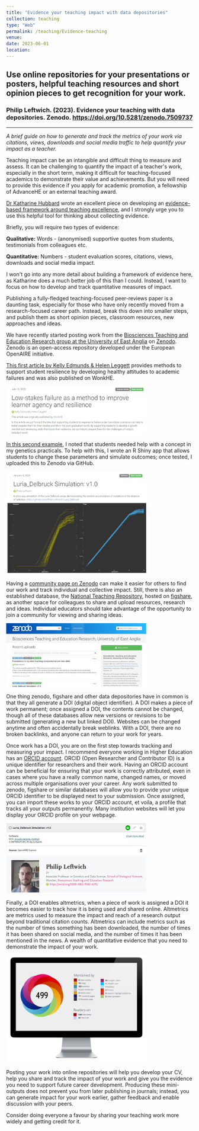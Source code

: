 ```yaml
---
title: "Evidence your teaching impact with data depositories"
collection: teaching
type: "Web"
permalink: /teaching/Evidence-teaching
venue: 
date: 2023-06-01
location: 
---
```



## Use online repositories for your presentations or posters, helpful teaching resources and short opinion pieces to get recognition for your work.
### Philip Leftwich. (2023). Evidence your teaching with data depositories. Zenodo. https://doi.org/10.5281/zenodo.7509737
---



*A brief guide on how to generate and track the metrics of your work via citations, views, downloads and social media traffic to help quantify your impact as a teacher.*




Teaching impact can be an intangible and difficult thing to measure and assess. It can be challenging to quantify the impact of a teacher's work, especially in the short term, making it difficult for teaching-focused academics to demonstrate their value and achievements. But you will need to provide this evidence if you apply for academic promotion, a fellowship of AdvanceHE or an external teaching award. 

[Dr Katharine Hubbard](https://katharinehubbard.wordpress.com/) wrote an excellent piece on developing an [evidence-based framework around teaching excellence](https://katharinehubbard.wordpress.com/2021/03/19/evidencing-teaching-excellence-a-framework/), and I strongly urge you to use this helpful tool for thinking about collecting evidence. 



Briefly, you will require two types of evidence:

**Qualitative:**  Words - (anonymised) supportive quotes from students, testimonials from colleagues etc. 

**Quantitative:** Numbers - student evaluation scores, citations, views, downloads and social media impact. 

I won't go into any more detail about building a framework of evidence here, as Katharine does a much better job of this than I could. Instead, I want to focus on how to develop and track quantitative measures of impact. 



Publishing a fully-fledged teaching-focused peer-reviews paper is a daunting task, especially for those who have only recently moved from a research-focused career path. Instead, break this down into smaller steps, and publish them as short opinion pieces, classroom resources, new approaches and ideas. 

We have recently started posting work from the [Biosciences Teaching and Education Research group at the University of East Anglia](https://research-portal.uea.ac.uk/en/organisations/biosciences-teaching-and-education-research) on [Zenodo](https://en.wikipedia.org/wiki/Zenodo). Zenodo is an open-access repository developed under the European OpenAIRE initiative. 

[This first article by Kelly Edmunds & Helen Leggett](https://doi.org/10.5281/zenodo.7508380) provides methods to support student resilience by developing healthy attitudes to academic failures and was also published on WonkHE. 


<img src='/images/low_stakes.png' width="75%"> 


[In this second example](https://doi.org/10.5281/zenodo.7503320), I noted that students needed help with a concept in my genetics practicals. To help with this, I wrote an R Shiny app that allows students to change these parameters and simulate outcomes; once tested, I uploaded this to Zenodo via GitHub.

<img src='/images/LD_assay.png' width="75%"> 


Having a [community page on Zenodo](https://zenodo.org/communities/) can make it easier for others to find our work and track individual and collective impact. Still, there is also an established database, the [National Teaching Repository](https://figshare.edgehill.ac.uk/The_National_Teaching_Repository), hosted on [figshare](https://en.wikipedia.org/wiki/Figshare), as another space for colleagues to share and upload resources, research and ideas. Individual educators should take advantage of the opportunity to join a community for viewing and sharing ideas. 

<img src='/images/community.png' width="75%"> 


One thing zenodo, figshare and other data depositories have in common is that they all generate a DOI (digital object identifier). A DOI makes a piece of work permanent; once assigned a DOI, the contents cannot be changed, though all of these databases allow new versions or revisions to be submitted (generating a new but linked DOI). Websites can be changed anytime and often accidentally break weblinks. With a DOI, there are no broken backlinks, and anyone can return to your work for years. 

Once work has a DOI, you are on the first step towards tracking and measuring your impact. I recommend everyone working in Higher Education has an [ORCID account](https://en.wikipedia.org/wiki/ORCID). ORCID (Open Researcher and Contributor ID) is a unique identifier for researchers and their work. Having an ORCID account can be beneficial for ensuring that your work is correctly attributed, even in cases where you have a really common name, changed names, or moved across multiple organisations over your career. Any work submitted to zenodo, figshare or similar databases will allow you to provide your unique ORCID identifier to be displayed next to your submission. Once assigned, you can import these works to your ORCID account, et voila, a profile that tracks all your outputs permanently. Many institution websites will let you display your ORCID profile on your webpage. 

<img src='/images/orcid_record.png' width="75%"> 

<img src='/images/leftwich_orcid.png' width="75%"> 



Finally, a DOI enables altmetrics, when a piece of work is assigned a DOI it becomes easier to track how it is being used and shared online. Altmetrics are metrics used to measure the impact and reach of a research output beyond traditional citation counts. Altmetrics can include metrics such as the number of times something has been downloaded, the number of times it has been shared on social media, and the number of times it has been mentioned in the news. A wealth of quantitative evidence that you need to demonstrate the impact of your work. 

<img src='/images/badge-screen.png' width="75%"> 


Posting your work into online repositories will help you develop your CV, help you share and track the impact of your work and give you the evidence you need to support future career development. Producing these mini-outputs does not prevent you from later publishing in journals; instead, you can generate impact for your work earlier, gather feedback and enable discussion with your peers.

Consider doing everyone a favour by sharing your teaching work more widely and getting credit for it.  

